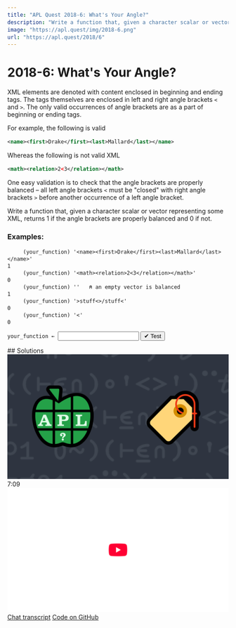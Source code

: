 ```yaml
---
title: "APL Quest 2018-6: What's Your Angle?"
description: "Write a function that, given a character scalar or vector representing some XML, returns 1 if the angle brackets are properly balanced and 0 if not."
image: "https://apl.quest/img/2018-6.png"
url: "https://apl.quest/2018/6"
---
```


# <span class=s>2018-</span>6: What's Your Angle?

XML elements are denoted with content enclosed in beginning and ending tags. The tags themselves are enclosed in left and right angle brackets `<`  and `>`. The only valid occurrences of angle brackets are as a part of beginning or ending tags.

For example, the following is valid  
```XML
<name><first>Drake</first><last>Mallard</last></name>
```

Whereas the following is not valid XML  
```XML
<math><relation>2<3</relation></math>
```

One easy validation is to check that the angle brackets are properly balanced – all left angle brackets `<` must be "closed" with right angle brackets `>` before another occurrence of a left angle bracket. 

Write a function that, given a character scalar or vector representing some XML, returns 1 if the angle brackets are properly balanced and 0 if not.

### Examples:

```APL
     (your_function) '<name><first>Drake</first><last>Mallard</last></name>' 
1
     (your_function) '<math><relation>2<3</relation></math>' 
0
     (your_function) ''   ⍝ an empty vector is balanced
1
     (your_function) '>stuff<>/stuff<' 
0
     (your_function) '<' 
0 
```
<div class="pdiv">
  <code onclick="p_Input.focus()">your_function ← </code><input id="p_Input" autocomplete="off" spellcheck="false" oninput="this.parentElement.querySelector`button`.disabled=false;localStorage.setItem(window.location.pathname,this.value)" onkeypress="subm(event)">
  <button onclick="alert$.next`Testing…`;submitSolution`p`" class="md-button md-button--primary">&#x2714; Test</button>
</div>
<p id="p_Output"></p>
## Solutions
<div onclick="play(this)" title="Video on YouTube" class="yt">
<img class="md-header--shadow" alt="Video Thumbnail" src="../../img/2018-6.png">
<time>7:09</time>
<img alt="YouTube" src="../../img/yt-big.png">
</div>
<a href="https://chat.stackexchange.com/transcript/52405?m=63056863#63056863" target="_blank" class="md-button md-button--primary">Chat transcript</a>
<a href="https://github.com/abrudz/apl_quest/tree/main/2018/6.apl" target="_blank" class="md-button md-button--primary right">Code on GitHub</a>

<script>
    testCases={"a":["'<name><first>Drake</first><last>Mallard</last></name>'","'<math><relation>2<3</relation></math>'","'>stuff<>/stuff<'","'<'","'<><><><><><><><>'"],"b":["''","'<name<>first>'","'>name><first<'","'<><name><><first><>'","'><'","'name<first>Drake</first><last>Mallard</last>/name'"],"f":"((⊢≡≠⍀⍤=⍨)⊢⍷∩)∘'<>'"}
    p_Input.value=localStorage.getItem(window.location.pathname)
    play=e=>e.outerHTML=`<iframe class="md-header--shadow" src="https://www.youtube.com/embed/3ivJvycE0Tk?list=PLYKQVqyrAEj9wDIUyLDGtDAFTKY38BUMN&autoplay=1" title="<span class=s>2018-</span>6: What's Your Angle? (APL Quest 2018-6)" frameborder="0" allow="accelerometer; autoplay; clipboard-write; encrypted-media; gyroscope; picture-in-picture; web-share" referrerpolicy="strict-origin-when-cross-origin" allowfullscreen></iframe>`
</script>

